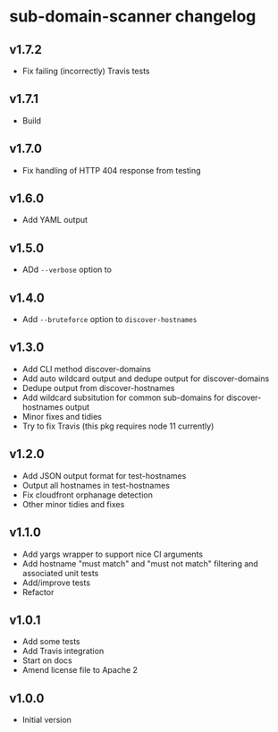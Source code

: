 # sub-domain-scanner changelog

## v1.7.2
* Fix failing (incorrectly) Travis tests

## v1.7.1
* Build

## v1.7.0
* Fix handling of HTTP 404 response from testing

## v1.6.0
* Add YAML output

## v1.5.0
* ADd `--verbose` option to 

## v1.4.0
* Add `--bruteforce` option to `discover-hostnames`

## v1.3.0
* Add CLI method discover-domains
* Add auto wildcard output and dedupe output for discover-domains
* Dedupe output from discover-hostnames
* Add wildcard subsitution for common sub-domains for discover-hostnames output
* Minor fixes and tidies
* Try to fix Travis (this pkg requires node 11 currently)

## v1.2.0
* Add JSON output format for test-hostnames
* Output all hostnames in test-hostnames
* Fix cloudfront orphanage detection
* Other minor tidies and fixes

## v1.1.0
* Add yargs wrapper to support nice CI arguments
* Add hostname "must match" and "must not match" filtering and associated unit tests
* Add/improve tests
* Refactor

## v1.0.1
* Add some tests
* Add Travis integration
* Start on docs
* Amend license file to Apache 2

## v1.0.0
* Initial version
